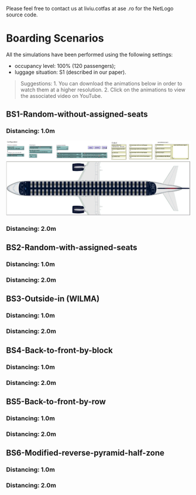Please feel free to contact us at liviu.cotfas at ase .ro for the NetLogo source code. 

# Boarding Scenarios

All the simulations have been performed using the following settings:
- occupancy level: 100% (120 passengers);
- luggage situation: S1 (described in our paper).

> Suggestions: 
    1. You can download the animations below in order to watch them at a higher resolution.
    2. Click on the animations to view the associated video on YouTube.

## BS1-Random-without-assigned-seats
### Distancing: 1.0m
[![BS1-Random-without-assigned-seats](recordings/bs6-1m.gif)](https://www.youtube.com/watch?v=Y2aczqklfV0)

### Distancing: 2.0m
## BS2-Random-with-assigned-seats
### Distancing: 1.0m
### Distancing: 2.0m
## BS3-Outside-in (WILMA)
### Distancing: 1.0m
### Distancing: 2.0m
## BS4-Back-to-front-by-block
### Distancing: 1.0m
### Distancing: 2.0m
## BS5-Back-to-front-by-row
### Distancing: 1.0m
### Distancing: 2.0m
## BS6-Modified-reverse-pyramid-half-zone
### Distancing: 1.0m
### Distancing: 2.0m
